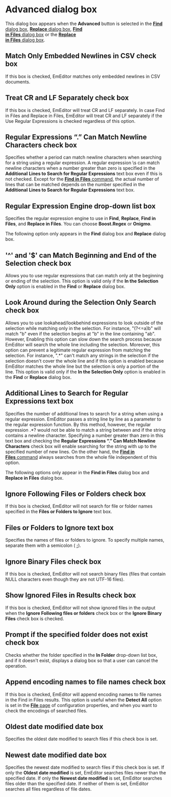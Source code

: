 # Advanced dialog box

This dialog box appears when the
**Advanced** button is selected in the [**Find** dialog box](../find/index), [**Replace** dialog box](../replace/index), [**Find**\
**in Files** dialog box](../find_in_files/index) or the [**Replace**\
**in Files** dialog box](../replace_in_files/index).

## Match Only Embedded Newlines in CSV check box

If this box is checked, EmEditor matches only embedded newlines in CSV documents.

## Treat CR and LF Separately check box

If this box is checked, EmEditor will treat CR and LF separately. In case Find in Files and Replace in Files, EmEditor will treat CR and LF separately if the Use Regular Expressions is checked regardless of this option.

## Regular Expressions “.” Can Match Newline Characters check box

Specifies whether a period can match newline characters when searching for a string using a regular expression. A regular expression \\s can match newline characters when a number
greater than zero is specified in the **Additional**
**Lines to Search for Regular Expressions** text box even if this is not checked. Except for the
[**Find in Files** command](../../cmd/search/grep), the
actual number of lines that can be matched depends on the number specified in
the **Additional**
**Lines to Search for Regular Expressions** text box.

## Regular Expression Engine drop-down list box

Specifies the regular expression engine to use in **Find**, **Replace**, **Find in Files**, and **Replace in Files**. You can choose **Boost.Regex** or **Onigmo**.

The following option only appears in the **Find** dialog box and **Replace** dialog box.

## '^' and '$' can Match Beginning and End of the Selection check box

Allows you to use regular expressions that can match only at the beginning or ending of the selection. This option is valid only if the **In the Selection Only** option is enabled in the **Find** or **Replace** dialog box.

## Look Around during the Selection Only Search check box

Allows you to use lookahead/lookbehind expressions to look outside of the selection while matching only in the selection. For instance, "(?<=a)b" will match "b" even if the selection begins at "b" in the line containing "ab". However, Enabling this option can slow down the search process because EmEditor will search the whole line including the selection. Moreover, this option can prevent a legitimate regular expression from matching the selection. For instance, ".\*" can't match any strings in the selection if the selection doesn't cover the whole line and if this option is enabled because EmEditor matches the whole line but the selection is only a portion of the line. This option is valid only if the **In the Selection Only** option is enabled in the **Find** or **Replace** dialog box.

## Additional Lines to Search for Regular Expressions text box

Specifies the number of additional lines to search for a string when using a regular expression. EmEditor passes a string line by line as a parameter to the regular expression
function. By this method, however, the regular expression <td>.\*?</td> would not be able to match a string between <td> and </td> if the string contains a newline character. Specifying a number greater than zero in this text
box and checking the **Regular Expressions “.” Can Match Newline Characters** check box
will enable searching for the string with up to the specified number of new
lines. On the other hand, the [**Find in**\
**Files** command](../../cmd/search/grep) always searches from the whole file independent of this option.

The following options only appear in the **Find in Files** dialog box and **Replace in Files** dialog box.

## Ignore Following Files or Folders check box

If this box is checked, EmEditor will not search for file or folder names
specified in the **Files or Folders to Ignore**
text box.

## Files or Folders to Ignore text box

Specifies the names of files or folders to ignore. To specify multiple names,
separate them with a semicolon ( **;**).

## Ignore Binary Files check box

If this box is checked, EmEditor will not search binary files (files that contain NULL characters even though they are not UTF-16 files).

## Show Ignored Files in Results check box

If this box is checked, EmEditor will not show ignored files in the output when the **Ignore Following files or folders** check box or the **Ignore Binary Files** check box is checked.

## Prompt if the specified folder does not exist check box

Checks whether the folder specified in the **In Folder** drop-down list box, and if it doesn't exist, displays a dialog box so that a user can cancel the operation.

## Append encoding names to file names check box

If this box is checked, EmEditor will append encoding names to file names in the Find in Files results. This option is useful when the **Detect All** option is set in the [**File** page](../properties/file/index) of configuration properties, and when you want to check the encodings of searched files.

## Oldest date modified date box

Specifies the oldest date modified to search files if this check box is set.

## Newest date modified date box

Specifies the newest date modified to search files if this check box is set. If only the **Oldest date modified** is set, EmEditor searches files newer than the specified date. If only the **Newest date modified** is set, EmEditor searches files older than the specified date. If neither of them is set, EmEditor searches all files regardless of file dates.


